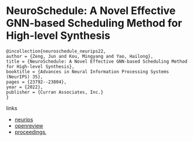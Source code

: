 # NeuroSchedule: A Novel Effective GNN-based Scheduling Method for High-level Synthesis

```
@incollection{neuroschedule_neurips22,
author = {Zeng, Jun and Kou, Mingyang and Yao, Hailong},
title = {NeuroSchedule: A Novel Effective GNN-based Scheduling Method for High-level Synthesis},
booktitle = {Advances in Neural Information Processing Systems (NeurIPS) 35},
pages = {23792--23804},
year = {2022},
publisher = {Curran Associates, Inc.}
}
```

links
- [neurips](https://nips.cc/Conferences/2022/Schedule?showEvent=53369)
- [openreview](https://openreview.net/forum?id=z9CkpUorPI)
- [proceedings](https://papers.nips.cc//paper_files/paper/2022/hash/964b1c8dd5667fd647c09c8772829fd1-Abstract-Conference.html),
